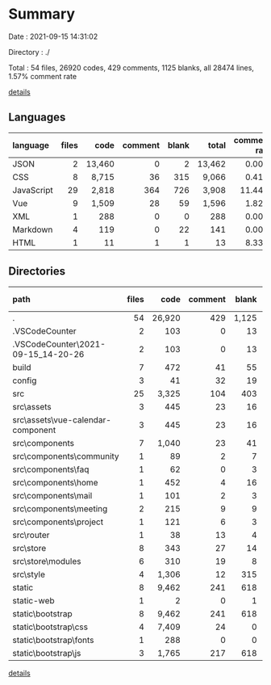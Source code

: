 # Summary

Date : 2021-09-15 14:31:02

Directory : ./

Total : 54 files,  26920 codes, 429 comments, 1125 blanks, all 28474 lines, 1.57% comment rate

[details](details.md)

## Languages
| language | files | code | comment | blank | total | comment rate |
| :--- | ---: | ---: | ---: | ---: | ---: | ---: |
| JSON | 2 | 13,460 | 0 | 2 | 13,462 | 0.00% |
| CSS | 8 | 8,715 | 36 | 315 | 9,066 | 0.41% |
| JavaScript | 29 | 2,818 | 364 | 726 | 3,908 | 11.44% |
| Vue | 9 | 1,509 | 28 | 59 | 1,596 | 1.82% |
| XML | 1 | 288 | 0 | 0 | 288 | 0.00% |
| Markdown | 4 | 119 | 0 | 22 | 141 | 0.00% |
| HTML | 1 | 11 | 1 | 1 | 13 | 8.33% |

## Directories
| path | files | code | comment | blank | total | comment rate |
| :--- | ---: | ---: | ---: | ---: | ---: | ---: |
| . | 54 | 26,920 | 429 | 1,125 | 28,474 | 1.57% |
| .VSCodeCounter | 2 | 103 | 0 | 13 | 116 | 0.00% |
| .VSCodeCounter\2021-09-15_14-20-26 | 2 | 103 | 0 | 13 | 116 | 0.00% |
| build | 7 | 472 | 41 | 55 | 568 | 7.99% |
| config | 3 | 41 | 32 | 19 | 92 | 43.84% |
| src | 25 | 3,325 | 104 | 403 | 3,832 | 3.03% |
| src\assets | 3 | 445 | 23 | 16 | 484 | 4.91% |
| src\assets\vue-calendar-component | 3 | 445 | 23 | 16 | 484 | 4.91% |
| src\components | 7 | 1,040 | 23 | 41 | 1,104 | 2.16% |
| src\components\community | 1 | 89 | 2 | 7 | 98 | 2.20% |
| src\components\faq | 1 | 62 | 0 | 3 | 65 | 0.00% |
| src\components\home | 1 | 452 | 4 | 16 | 472 | 0.88% |
| src\components\mail | 1 | 101 | 2 | 3 | 106 | 1.94% |
| src\components\meeting | 2 | 215 | 9 | 9 | 233 | 4.02% |
| src\components\project | 1 | 121 | 6 | 3 | 130 | 4.72% |
| src\router | 1 | 38 | 13 | 4 | 55 | 25.49% |
| src\store | 8 | 343 | 27 | 14 | 384 | 7.30% |
| src\store\modules | 6 | 310 | 19 | 8 | 337 | 5.78% |
| src\style | 4 | 1,306 | 12 | 315 | 1,633 | 0.91% |
| static | 8 | 9,462 | 241 | 618 | 10,321 | 2.48% |
| static-web | 1 | 2 | 0 | 1 | 3 | 0.00% |
| static\bootstrap | 8 | 9,462 | 241 | 618 | 10,321 | 2.48% |
| static\bootstrap\css | 4 | 7,409 | 24 | 0 | 7,433 | 0.32% |
| static\bootstrap\fonts | 1 | 288 | 0 | 0 | 288 | 0.00% |
| static\bootstrap\js | 3 | 1,765 | 217 | 618 | 2,600 | 10.95% |

[details](details.md)